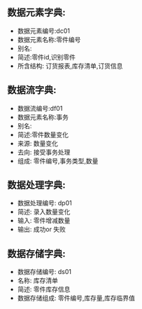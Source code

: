 

## 数据元素字典:

- 数据元素编号:dc01
- 数据元素名称:零件编号
- 别名:
- 简述:零件id,识别零件
- 所含结构: 订货报表,库存清单,订货信息
  
## 数据流字典:
- 数据流编号:df01
- 数据元素名称:事务
- 别名:
- 简述:零件数量变化
- 来源: 数量变化
- 去向: 接受事务处理
- 组成: 零件编号,事务类型,数量

## 数据处理字典:
- 数据处理编号: dp01
- 简述: 录入数量变化
- 输入: 零件增减数量
- 输出:  成功or 失败
  
## 数据存储字典:
- 数据存储编号: ds01
- 名称: 库存清单
- 简述: 零件库存信息
- 数据存储组成: 零件编号,库存量,库存临界值
